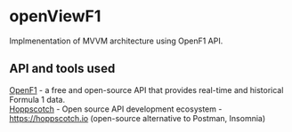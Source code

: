 # openViewF1

Implmenentation of MVVM architecture using OpenF1 API.

## API and tools used

[OpenF1](https://openf1.org) - a free and open-source API that provides real-time and historical Formula 1 data.\
[Hoppscotch](https://github.com/hoppscotch/hoppscotch) - Open source API development ecosystem - <https://hoppscotch.io> (open-source alternative to Postman, Insomnia)
